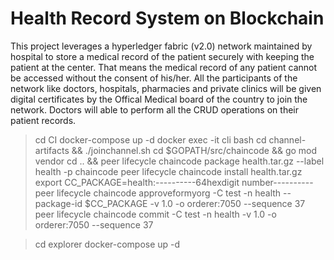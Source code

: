 # Health Record System on Blockchain

This project leverages a hyperledger fabric (v2.0) network maintained by hospital to store a medical record of the patient securely with keeping the patient at the center. That means the medical record of any patient cannot be accessed without the consent of his/her. All the participants of the network like doctors, hospitals, pharmacies and private clinics will be given digital certificates by the Offical Medical board of the country to join the network. Doctors will able to perform all the CRUD operations on their patient records.


> cd CI
> docker-compose up -d
> docker exec -it cli bash
> cd channel-artifacts && ./joinchannel.sh
> cd $GOPATH/src/chaincode && go mod vendor
> cd .. && peer lifecycle chaincode package health.tar.gz --label health -p chaincode
> peer lifecycle chaincode install health.tar.gz 
> export CC_PACKAGE=health:----------64hexdigit number----------
> peer lifecycle chaincode approveformyorg -C test -n health --package-id $CC_PACKAGE -v 1.0 -o orderer:7050 --sequence 37  
> peer lifecycle chaincode commit -C test -n health -v 1.0 -o orderer:7050 --sequence 37



> cd explorer
> docker-compose up -d

